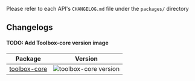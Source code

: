 Please refer to each API's `CHANGELOG.md` file under the `packages/` directory

Changelogs
-----
#### TODO: Add Toolbox-core version image
| Package    | Version |
| -------- | ------- |
| [toolbox-core](https://github.com/googleapis/mcp-toolbox-sdk-js/tree/main/packages/toolbox-core/CHANGELOG.md)  | ![toolbox-core version]()    |
